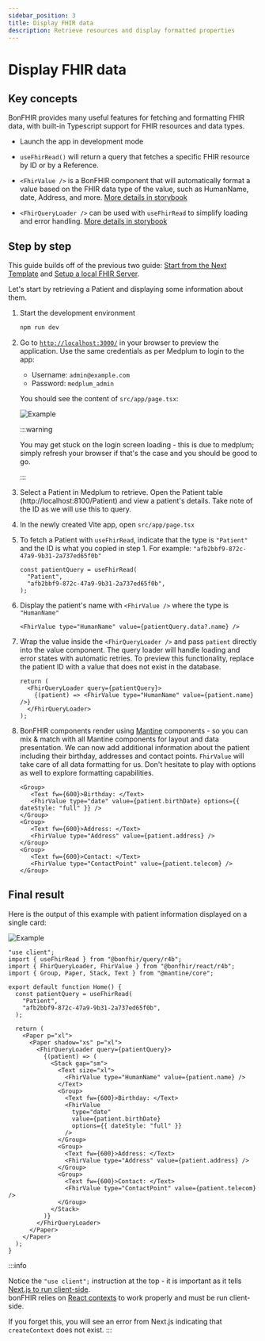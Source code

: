 ```yaml
---
sidebar_position: 3
title: Display FHIR data
description: Retrieve resources and display formatted properties
---
```


# Display FHIR data

## Key concepts

BonFHIR provides many useful features for fetching and formatting FHIR data, with built-in Typescript support for FHIR resources and data types.

- Launch the app in development mode

- `useFhirRead()` will return a query that fetches a specific FHIR resource by ID or by a Reference.

- `<FhirValue />` is a BonFHIR component that will automatically format a value based on the FHIR data type of the value, such as HumanName, date, Address, and more. [More details in storybook](https://bonfhir.dev/storybook/?path=/docs/bonfhir-data-display-fhirvalue--docs)

- `<FhirQueryLoader />` can be used with `useFhirRead` to simplify loading and error handling. [More details in storybook](https://bonfhir.dev/storybook/?path=/docs/bonfhir-feedback-fhirqueryloader--docs)

## Step by step

This guide builds off of the previous two guide: [Start from the Next Template](/docs/build-a-fhir-solution-with-nextjs/start-from-next-template) and [Setup a local FHIR Server](/docs/build-a-fhir-solution-with-nextjs/setup-fhir-server).

Let's start by retrieving a Patient and displaying some information about them.

1. Start the development environment

   ```bash npm2yarn
   npm run dev
   ```

2. Go to [`http://localhost:3000/`](http://localhost:3000/) in your browser to preview the application.
   Use the same credentials as per Medplum to login to the app:

   - Username: `admin@example.com`
   - Password: `medplum_admin`

   You should see the content of `src/app/page.tsx`:

   ![Example](/img/docs/next-template.png)

   :::warning

   You may get stuck on the login screen loading - this is due to medplum; simply refresh your browser if that's the
   case and you should be good to go.

   :::

3. Select a Patient in Medplum to retrieve. Open the Patient table (http://localhost:8100/Patient) and view a patient's details. Take note of the ID as we will use this to query.

4. In the newly created Vite app, open `src/app/page.tsx`

5. To fetch a Patient with `useFhirRead`, indicate that the type is `"Patient"` and the ID is what you copied in step 1. For example: `"afb2bbf9-872c-47a9-9b31-2a737ed65f0b"`

   ```tsx
   const patientQuery = useFhirRead(
     "Patient",
     "afb2bbf9-872c-47a9-9b31-2a737ed65f0b",
   );
   ```

6. Display the patient's name with `<FhirValue />` where the type is `"HumanName"`

   ```tsx
   <FhirValue type="HumanName" value={patientQuery.data?.name} />
   ```

7. Wrap the value inside the `<FhirQueryLoader />` and pass `patient` directly into the value component. The query loader will handle loading and error states with automatic retries. To preview this functionality, replace the patient ID with a value that does not exist in the database.

   ```tsx
   return (
     <FhirQueryLoader query={patientQuery}>
       {(patient) => <FhirValue type="HumanName" value={patient.name} />}
     </FhirQueryLoader>
   );
   ```

8. BonFHIR components render using [Mantine](https://mantine.dev/) components - so you can mix & match with all Mantine components for layout and data presentation. We can now add additional information about the patient including their birthday, addresses and contact points. `FhirValue` will take care of all data formatting for us. Don't hesitate to play with options as well to explore formatting capabilities.

   ```tsx
   <Group>
      <Text fw={600}>Birthday: </Text>
      <FhirValue type="date" value={patient.birthDate} options={{ dateStyle: "full" }} />
   </Group>
   <Group>
      <Text fw={600}>Address: </Text>
      <FhirValue type="Address" value={patient.address} />
   </Group>
   <Group>
      <Text fw={600}>Contact: </Text>
      <FhirValue type="ContactPoint" value={patient.telecom} />
   </Group>
   ```

## Final result

Here is the output of this example with patient information displayed on a single card:

![Example](/img/docs/display-fhir-data-example.png)

```tsx title="src/app/page.tsx"
"use client";
import { useFhirRead } from "@bonfhir/query/r4b";
import { FhirQueryLoader, FhirValue } from "@bonfhir/react/r4b";
import { Group, Paper, Stack, Text } from "@mantine/core";

export default function Home() {
  const patientQuery = useFhirRead(
    "Patient",
    "afb2bbf9-872c-47a9-9b31-2a737ed65f0b",
  );

  return (
    <Paper p="xl">
      <Paper shadow="xs" p="xl">
        <FhirQueryLoader query={patientQuery}>
          {(patient) => (
            <Stack gap="sm">
              <Text size="xl">
                <FhirValue type="HumanName" value={patient.name} />
              </Text>
              <Group>
                <Text fw={600}>Birthday: </Text>
                <FhirValue
                  type="date"
                  value={patient.birthDate}
                  options={{ dateStyle: "full" }}
                />
              </Group>
              <Group>
                <Text fw={600}>Address: </Text>
                <FhirValue type="Address" value={patient.address} />
              </Group>
              <Group>
                <Text fw={600}>Contact: </Text>
                <FhirValue type="ContactPoint" value={patient.telecom} />
              </Group>
            </Stack>
          )}
        </FhirQueryLoader>
      </Paper>
    </Paper>
  );
}
```

:::info

Notice the `"use client";` instruction at the top - it is important as it tells [Next.js to run client-side](https://nextjs.org/docs/app/building-your-application/rendering/client-components#using-client-components-in-nextjs).  
bonFHIR relies on [React contexts](https://react.dev/reference/react/createContext) to work properly and must be run client-side.

If you forget this, you will see an error from Next.js indicating that `createContext` does not exist.
:::
